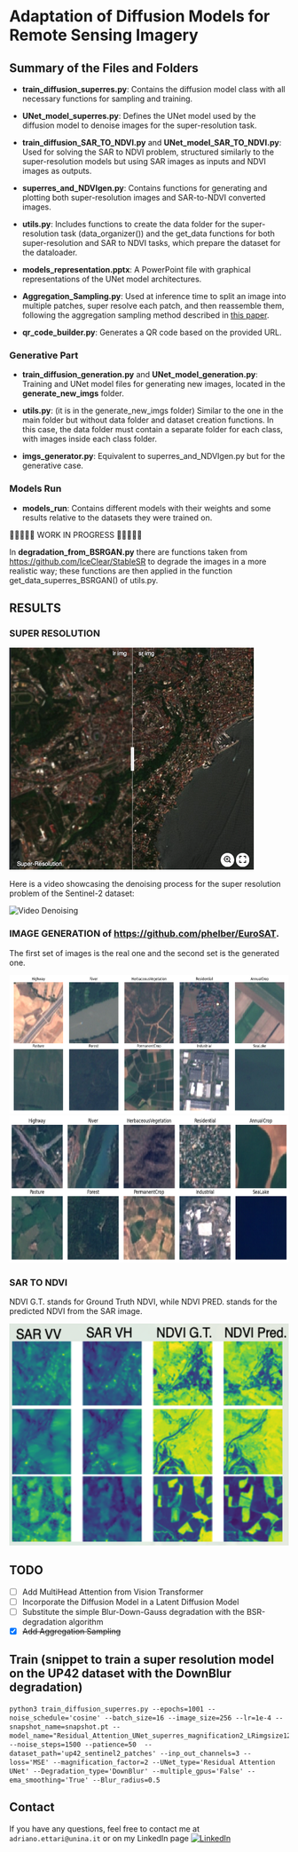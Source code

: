 # Adaptation of Diffusion Models for Remote Sensing Imagery

## Summary of the Files and Folders 

- **train_diffusion_superres.py**: Contains the diffusion model class with all necessary functions for sampling and training.

- **UNet_model_superres.py**: Defines the UNet model used by the diffusion model to denoise images for the super-resolution task.

- **train_diffusion_SAR_TO_NDVI.py** and **UNet_model_SAR_TO_NDVI.py**: Used for solving the SAR to NDVI problem, structured similarly to the super-resolution models but using SAR images as inputs and NDVI images as outputs.

- **superres_and_NDVIgen.py**: Contains functions for generating and plotting both super-resolution images and SAR-to-NDVI converted images.

- **utils.py**: Includes functions to create the data folder for the super-resolution task (data_organizer()) and the get_data functions for both super-resolution and SAR to NDVI tasks, which prepare the dataset for the dataloader.

- **models_representation.pptx**: A PowerPoint file with graphical representations of the UNet model architectures.

- **Aggregation_Sampling.py**: Used at inference time to split an image into multiple patches, super resolve each patch, and then reassemble them, following the aggregation sampling method described in [this paper](https://arxiv.org/abs/2305.07015).

- **qr_code_builder.py**: Generates a QR code based on the provided URL.

### Generative Part

- **train_diffusion_generation.py** and **UNet_model_generation.py**: Training and UNet model files for generating new images, located in the **generate_new_imgs** folder.

- **utils.py**: (it is in the generate_new_imgs folder) Similar to the one in the main folder but without data folder and dataset creation functions. In this case, the data folder must contain a separate folder for each class, with images inside each class folder.

- **imgs_generator.py**: Equivalent to superres_and_NDVIgen.py but for the generative case.

### Models Run

- **models_run**: Contains different models with their weights and some results relative to the datasets they were trained on.


🚧🚧🚧🚧🚧  WORK IN PROGRESS 🚧🚧🚧🚧🚧

In **degradation_from_BSRGAN.py** there are functions taken from https://github.com/IceClear/StableSR to degrade the images in a more realistic way; these functions are then applied in the function get_data_superres_BSRGAN() of utils.py.  
<!-- In the folder **multihead_attention** there are files to implement the multihead attention mechanism in the UNet model instead of the simple attention. -->

## RESULTS

### SUPER RESOLUTION

[<img src="assets/imgsli_up42.png" height="400px"/>](https://imgsli.com/Mjc2NjAw)

Here is a video showcasing the denoising process for the super resolution problem of the Sentinel-2 dataset:

![Video Denoising](https://github.com/AdrianoEttari/DiffusionRemoteSensing/blob/main/assets/UP42_SUPERRESOLUTION/DownBlur/up42_superresolution.gif)

### IMAGE GENERATION of https://github.com/phelber/EuroSAT. 
The first set of images is the real one and the second set is the generated one.

<img src="assets/EuroSat_real.png" height="250px"/>
<img src="assets/EuroSat_predictions.png" height="265px"/>

### SAR TO NDVI

NDVI G.T. stands for Ground Truth NDVI, while NDVI PRED. stands for the predicted NDVI from the SAR image.

<img src="assets/SAR_to_NDVI.png" height="400px"/>

## TODO
- [ ] Add MultiHead Attention from Vision Transformer 
- [ ] Incorporate the Diffusion Model in a Latent Diffusion Model
- [ ] Substitute the simple Blur-Down-Gauss degradation with the BSR-degradation algorithm
- [x] ~~Add Aggregation Sampling~~

## Train (snippet to train a super resolution model on the UP42 dataset with the DownBlur degradation)
```
python3 train_diffusion_superres.py --epochs=1001 --noise_schedule='cosine' --batch_size=16 --image_size=256 --lr=1e-4 --snapshot_name=snapshot.pt --model_name="Residual_Attention_UNet_superres_magnification2_LRimgsize128_up42_sentinel2_patches_downblur" --noise_steps=1500 --patience=50  --dataset_path='up42_sentinel2_patches' --inp_out_channels=3 --loss='MSE' --magnification_factor=2 --UNet_type='Residual Attention UNet' --Degradation_type='DownBlur' --multiple_gpus='False' --ema_smoothing='True' --Blur_radius=0.5
```
## Contact
If you have any questions, feel free to contact me at `adriano.ettari@unina.it` or on my LinkedIn page [![LinkedIn](https://img.shields.io/badge/LinkedIn-%230077B5.svg?logo=linkedin&logoColor=white)](https://www.linkedin.com/in/adriano-ettari-b8741b21b/)

